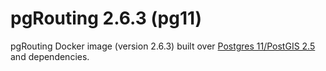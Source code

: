 # pgRouting 2.6.3 (pg11)

pgRouting Docker image (version 2.6.3) built over [Postgres 11/PostGIS 2.5](https://hub.docker.com/r/postgis/postgis) and dependencies.
